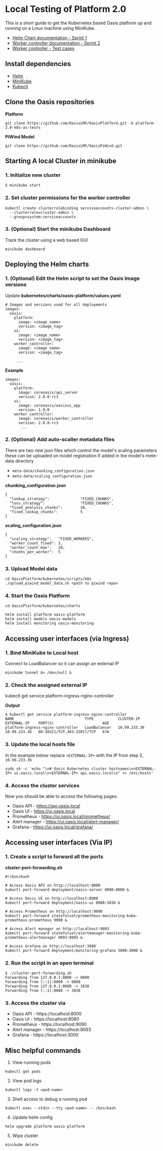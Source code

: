 Local Testing of Platform 2.0
=============================

This is a short guide to get the Kubernetes based Oasis platform up and running on a Linux machine using MiniKube.

* [Helm Chart documentation - Sprint 1](https://github.com/OasisLMF/OasisPlatform/tree/platform-2.0-k8s-as/kubernetes/charts)
* [Worker controller documentation - Sprint 2](https://github.com/OasisLMF/OasisPlatform/tree/platform-2.0-k8s-as/kubernetes/worker-controller)
* [Worker controller - Test cases](https://github.com/OasisLMF/OasisPlatform/blob/platform-2.0-k8s-as-tests/kubernetes/worker-controller/TEST-CASES.md)

## Install dependencies

* [Helm](https://helm.sh/docs/helm/helm_install/)
* [MiniKube](https://minikube.sigs.k8s.io/docs/start/)
* [Kubectl](https://kubernetes.io/docs/tasks/tools/install-kubectl-linux/#install-using-native-package-management)


## Clone the Oasis repositories


**Platform**
```
git clone https://github.com/OasisLMF/OasisPlatform.git -b platform-2.0-k8s-as-tests
```

**PiWind Model**
```
git clone https://github.com/OasisLMF/OasisPiWind.git
```


## Starting A local Cluster in minikube

### 1. Initialize new cluster
```
$ minikube start
```

### 2. Set cluster permissions for the worker controller
```
kubectl create clusterrolebinding serviceaccounts-cluster-admin \
  --clusterrole=cluster-admin \
  --group=system:serviceaccounts
```

### 3. (Optional) Start the minikube Dashboard
Track the cluster using a web based GUI
```
minikube dashboard
```


## Deploying the Helm charts

### 1. (Optional) Edit the Helm script to set the Oasis Image versions

Update **kubernetes/charts/oasis-platform/values.yaml**
```
# Images and versions used for all deployments
images:
  oasis:
    platform:
      image: <image_name>
      version: <image_tag>
    ui:
      image: <image_name>
      version: <image_tag>
    worker_controller:
      image: <image_name>
      version: <image_tag>

     ...
```

**Example**
```
images:
  oasis:
    platform:
      image: coreoasis/api_server
      version: 2.0.0-rc3
    ui:
      image: coreoasis/oasisui_app
      version: 1.9.0
    worker_controller:
      image: coreoasis/worker_controller
      version: 2.0.0-rc3
       ...
```


### 2. (Optional) Add auto-scaller metadata files

There are two new json files which control the model's scaling parameters these can be uploaded on model registration
If added in the model's mete-data directory

* `meta-data/chunking_configuration.json`
* `meta-data/scaling_configuration.json`

**chunking_configuration.json**
```
{
  "lookup_strategy":              "FIXED_CHUNKS",
  "loss_strategy":                "FIXED_CHUNKS",
  "fixed_analysis_chunks":        20,
  "fixed_lookup_chunks":          5
}
```


**scaling_configuration.json**
```
{
  "scaling_strategy":   "FIXED_WORKERS",
  "worker_count_fixed": 3,
  "worker_count_max":   10,
  "chunks_per_worker":  5
}
```

### 3. Upload Model data
```
cd OasisPlatform/kubernetes/scripts/k8s
./upload_piwind_model_data.sh <path to piwind repo>
```


### 4. Start the Oasis Platform

```
cd OasisPlatform/kubernetes/charts

helm install platform oasis-platform
helm install models oasis-models
helm install monitoring oasis-monitoring
```



## Accessing user interfaces (via Ingress)


### 1. Bind MiniKube to Local host

Connect to LoadBalancer so it can assign an external IP
```
minikube tunnel &> /dev/null &
```

### 2. Check the assigned external IP

kubectl get service platform-ingress-nginx-controller

**Output**
```
$ kubectl get service platform-ingress-nginx-controller
NAME                                TYPE           CLUSTER-IP     EXTERNAL-IP    PORT(S)                      AGE
platform-ingress-nginx-controller   LoadBalancer   10.99.233.36   10.99.233.36   80:30321/TCP,443:32017/TCP   67m
```

### 3. Update the local hosts file

In the example below replace `<EXTERNAL-IP>` with the IP from step 2, `10.99.233.36`
```
sudo sh -c 'echo "\n# Oasis Kubernetes cluster hostnames\n<EXTERNAL-IP> ui.oasis.local\n<EXTERNAL-IP> api.oasis.local\n" >> /etc/hosts'
```

### 4. Access the cluster services

Now you should be able to access the following pages:

*  Oasis API - https://api.oasis.local
*  Oasis UI - https://ui.oasis.local
*  Prometheus - https://ui.oasis.local/prometheus/
*  Alert manager - https://ui.oasis.local/alert-manager/
*  Grafana - https://ui.oasis.local/grafana/




## Accessing user interfaces (Via IP)

### 1. Create a script to forward all the ports

**cluster-port-forwarding.sh**
```
#!/bin/bash

# Access Oasis API on http://localhost:8000
kubectl port-forward deployment/oasis-server 8000:8000 &

# Access Oasis UI on http://localhost:8080
kubectl port-forward deployment/oasis-ui 8080:3838 &

# Access Prometheus on http://localhost:9090
kubectl port-forward statefulset/prometheus-monitoring-kube-prometheus-prometheus 9090 &

# Access Alert manager on http://localhost:9093
kubectl port-forward statefulset/alertmanager-monitoring-kube-prometheus-alertmanager 9093:9093 &

# Access Grafana on http://localhost:3000
kubectl port-forward deployment/monitoring-grafana 3000:3000 &
```

### 2. Run the script in an open terminal

```
$ ./cluster-port-forwarding.sh
Forwarding from 127.0.0.1:8000 -> 8000
Forwarding from [::1]:8000 -> 8000
Forwarding from 127.0.0.1:8080 -> 3838
Forwarding from [::1]:8080 -> 3838

```

### 3. Access the cluster via

*  Oasis API - https://localhost:8000
*  Oasis UI - https://localhost:8080
*  Prometheus - https://localhost:9090
*  Alert manager - https://localhost:9093
*  Grafana - https://localhost:3000



## Misc helpful commands

1. View running pods
```
kubectl get pods
```

2. View pod logs
```
kubectl logs -f <pod-name>
```

3. Shell access to debug a running pod
```
kubectl exec --stdin --tty <pod-name> -- /bin/bash
```

4. Update helm config
```
helm upgrade platform oasis-platform
```

5. Wipe cluster
```
minikube delete
```
